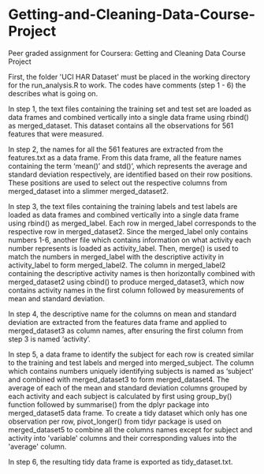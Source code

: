 # Getting-and-Cleaning-Data-Course-Project
Peer graded assignment for Coursera: Getting and Cleaning Data Course Project

First, the folder 'UCI HAR Dataset' must be placed in the working directory for the run_analysis.R to work. The codes have comments (step 1 - 6) the describes what is going on. 

In step 1, the text files containing the training set and test set are loaded as data frames and combined vertically into a single data frame using rbind() as merged_dataset. This dataset contains all the observations for 561 features that were measured. 

In step 2, the names for all the 561 features are extracted from the features.txt as a data frame. From this data frame, all the feature names containing the term ‘mean()’ and std()’, which represents the average and standard deviation respectively, are identified based on their row positions. These positions are used to select out the respective columns from merged_dataset into a slimmer merged_dataset2. 

In step 3, the text files containing the training labels and test labels are loaded as data frames and combined vertically into a single data frame using rbind() as merged_label. Each row in merged_label corresponds to the respective row in merged_dataset2. Since the merged_label only contains numbers 1-6, another file which contains information on what activity each number represents is loaded as activity_label. Then, merge() is used to match the numbers in merged_label with the descriptive activity in activity_label to form merged_label2. The column in merged_label2 containing the descriptive activity names is then horizontally combined with merged_dataset2 using cbind() to produce merged_dataset3, which now contains activity names in the first column followed by measurements of mean and standard deviation. 

In step 4, the descriptive name for the columns on mean and standard deviation are extracted from the features data frame and applied to merged_dataset3 as column names, after ensuring the first column from step 3 is named ‘activity’. 

In step 5, a data frame to identify the subject for each row is created similar to the training and test labels and merged into merged_subject. The column which contains numbers uniquely identifying subjects is named as ‘subject’ and combined with merged_dataset3 to form merged_dataset4. The average of each of the mean and standard deviation columns grouped by each activity and each subject is calculated by first using group_by() function followed by summarise() from the dplyr package into merged_dataset5 data frame. To create a tidy dataset which only has one observation per row, pivot_longer() from tidyr package is used on merged_dataset5 to combine all the columns names except for subject and activity into 'variable' columns and their corresponding values into the 'average' column. 

In step 6, the resulting tidy data frame is exported as tidy_dataset.txt. 

